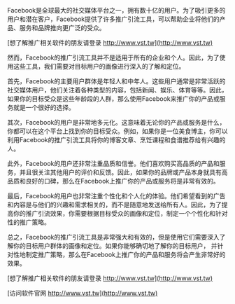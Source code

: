 Facebook是全球最大的社交媒体平台之一，拥有数十亿的用户。为了吸引更多的用户和潜在客户，Facebook提供了许多推广引流工具，可以帮助企业将他们的产品、服务和品牌推向更广泛的受众。

[想了解推广相关软件的朋友请登录 http://www.vst.tw](http://www.vst.tw)

然而，Facebook的推广引流工具并不是适用于所有的企业和个人。因此，为了使用这些工具，我们需要对目标用户的画像进行深入的了解和定位。

首先，Facebook的主要用户群体是年轻人和中年人。这些用户通常是非常活跃的社交媒体用户，他们关注着各种类型的内容，包括新闻、娱乐、体育等等。因此，如果你的目标受众是这些年龄段的人群，那么使用Facebook来推广你的产品或服务就是一个很好的选择。

其次，Facebook的用户是非常地多元化。这意味着无论你的产品或服务是什么，你都可以在这个平台上找到你的目标受众。例如，如果你是一位美食博主，你可以利用Facebook的推广引流工具将你的博客文章、烹饪课程和食谱推荐给有兴趣的人。

此外，Facebook的用户还非常注重品质和信誉。他们喜欢购买高品质的产品和服务，并且很关注其他用户的评价和反馈。因此，如果你的品牌或产品本身就具有高品质和良好的口碑，那么在Facebook上推广你的产品或服务将是非常有效的。

最后，Facebook的用户也非常注重个性化和个人化的体验。他们希望看到的广告和内容是与他们的兴趣和需求相关的，而不是随意地发送给所有人。因此，为了提高你的推广引流效果，你需要根据目标受众的画像和定位，制定一个个性化和针对性的推广策略。

总之，Facebook的推广引流工具是非常强大和有效的，但是使用它们需要深入了解你的目标用户群体的画像和定位。如果你能够确切地了解你的目标用户， 并针对性地制定推广策略，那么在Facebook上推广你的产品和服务将会产生非常好的效果。

[想了解推广相关软件的朋友请登录 http://www.vst.tw](http://www.vst.tw)


[访问软件官网 http://www.vst.tw](http://www.vst.tw)
